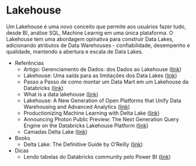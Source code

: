 # Lakehouse

Um Lakehouse é uma novo conceito que permite aos usuários fazer tudo, desde BI, análise SQL, Machine Learnig em uma única plataforma. O Lakehouse tem uma abordagem opinativa para construir Data Lakes, adicionando atributos de Data Warehouses - confiabilidade, desempenho e qualidade, mantendo a abertura e escala de Data Lakes.

- Referências
  - Artigo: Gerenciamento de Dados: dos Dados ao Lakehouse ([link](https://blog.compassouol.com/tech/gerenciamento-de-dados-dos-dados-ao-lakehouse/))
  - Lakehouse: Uma saída para as limitações dos Data Lakes ([link](https://blogdozouza.files.wordpress.com/2021/06/lakehouse-uma-saida-para-as-limitacoes-dos-data-lakes.pdf))
  - Passo a Passo de como montar um Data Mart em um Lakehouse da Databricks ([link](https://www.youtube.com/watch?v=urQXu4i_aYM&t=6303s))
  - What is a data lakehouse ([link](https://databricks.com/blog/2020/01/30/what-is-a-data-lakehouse.html))
  - Lakehouse: A New Generation of Open Platforms that Unify Data Warehousing and Advanced Analytics ([link](http://cidrdb.org/cidr2021/papers/cidr2021_paper17.pdf))
  - Productionizing Machine Learning with Delta Lake ([link](https://databricks.com/blog/2019/08/14/productionizing-machine-learning-with-delta-lake.html))
  - Announcing Photon Public Preview: The Next Generation Query Engine on the Databricks Lakehouse Platform ([link](https://databricks.com/blog/2021/06/17/announcing-photon-public-preview-the-next-generation-query-engine-on-the-databricks-lakehouse-platform.html))
  - Camadas Delta Lake ([link](https://live-delta-io.pantheonsite.io/wp-content/uploads/2019/04/Delta-Lake-marketecture-0423c.png))
- Books
  - Delta Lake: The Definitive Guide by O’Reilly ([link](https://databricks.com/p/ebook/delta-lake-the-definitive-guide-by-oreilly))
- Dicas
  - Lendo tabelas do Databricks community pelo Power BI ([link](https://blogdozouza.wordpress.com/2021/03/21/lendo-tabelas-do-databricks-community-pelo-power-bi/))
